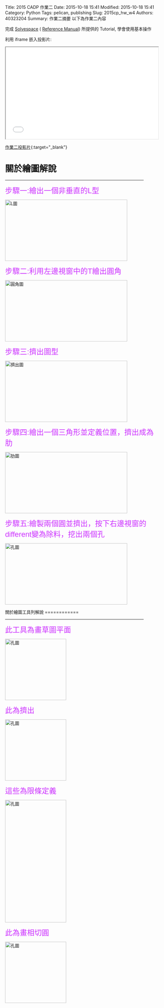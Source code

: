 Title: 2015 CADP 作業二
Date: 2015-10-18 15:41
Modified: 2015-10-18 15:41
Category: Python
Tags: pelican, publishing
Slug: 2015cp_hw_w4
Authors: 40323204
Summary: 作業二摘要
以下為作業二內容

完成 <a href="http://solvespace.com/index.pl">Solvespace</a> ( <a href="http://solvespace.com/ref.pl">Reference Manual</a>) 所提供的 Tutorial, 學會使用基本操作

利用 iframe 嵌入投影片:

<iframe src="simplest2.html" width="500" height="300"></iframe>

[作業二投影片](simplest2.html){:target="_blank"}

關於繪圖解說
============

<hr size="20"align="center"noshade width="90%"color="0000ff">

<font face="Arial" color="#cc33ff" size="5">步驟一:繪出一個非垂直的L型</font>
<p>
<img src="https://copy.com/yYVEvtJi3yHn1Ofy" width="400" height="200" alt="L圖"></img>

<font face="Arial" color="#cc33ff" size="5">步驟二:利用左邊視窗中的T繪出圓角</font>

<img src="https://copy.com/XJ0d1wqxcYPGniQS" width="400" height="200" alt="圓角圖"></img>

<font face="Arial" color="#cc33ff" size="5">步驟三:擠出圖型</font>

<img src="https://copy.com/4IzclRMfkApqQti2" width="400" height="200" alt="擠出圖"></img>

<font face="Arial" color="#cc33ff" size="5">步驟四:繪出一個三角形並定義位置，擠出成為肋</font>

<img src="https://copy.com/s1WUHqF4YIqFrPkX" width="400" height="200" alt="肋圖"></img>

<font face="Arial" color="#cc33ff" size="5">步驟五:繪製兩個圓並擠出，按下右邊視窗的different變為除料，挖出兩個孔</font>

<img src="https://copy.com/AHqohmzfYTsvOlUn" width="400" height="200" alt="孔圖"></img>
</p>
關於繪圖工具列解說
============

<hr size="20"align="center"noshade width="90%"color="0000ff">

<font face="Arial" color="#cc33ff" size="5">此工具為畫草圖平面</font>

<img src="https://copy.com/1HFJxgpBsujzWBHM" width="200" height="200" alt="孔圖"></img>

<font face="Arial" color="#cc33ff" size="5">此為擠出</font>

<img src="https://copy.com/8Jn3otqHA2if10nv" width="200" height="200" alt="孔圖"></img>

<font face="Arial" color="#cc33ff" size="5">這些為限條定義</font>

<img src="https://copy.com/iuOrWTXvo6PRZWH4" width="200" height="400" alt="孔圖"></img>

<font face="Arial" color="#cc33ff" size="5">此為畫相切圓</font>

<img src="https://copy.com/Yc219gSakwLPSqRY" width="200" height="200" alt="孔圖"></img>


